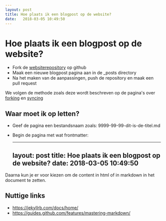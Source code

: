 ```yaml
---
layout: post
title: Hoe plaats ik een blogpost op de website?
date:   2018-03-05 10:49:50
---
```


# Hoe plaats ik een blogpost op de website?

* Fork de [websiterepository](https://github.com/MADspace/MADspace.github.io) op github
* Maak een nieuwe blogpost pagina aan in de _posts directory
* Na het maken van de aanpassingen, push de repository en maak een pull request

We volgen de methode zoals deze wordt beschreven op de pagina's over [forking](https://help.github.com/articles/fork-a-repo/) en [syncing](https://help.github.com/articles/syncing-a-fork/)

## Waar moet ik op letten?

* Geef de pagina een bestandsnaam zoals: 9999-99-99-dit-is-de-titel.md

* Begin de pagina met wat frontmatter:

    ---
    layout: post
    title: Hoe plaats ik een blogpost op de website?
    date:   2018-03-05 10:49:50
    ---

Daarna kun je er voor kiezen om de content in html of in markdown in het document te zetten.

## Nuttige links
* https://jekyllrb.com/docs/home/
* https://guides.github.com/features/mastering-markdown/
